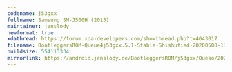 ```yaml
---
codename: j53gxx
fullname: Samsung SM-J500H (2015)
maintainer: jenslody
newformat: true
xdathread: https://forum.xda-developers.com/showthread.php?t=4043017
filename: BootleggersROM-Queue4j53gxx.5.1-Stable-Shishufied-20200508-132053.zip
buildsize: 554113334
mirrorlink: https://android.jenslody.de/BootleggersROM/j53gxx/Queso/20200508-132053/
---
```


